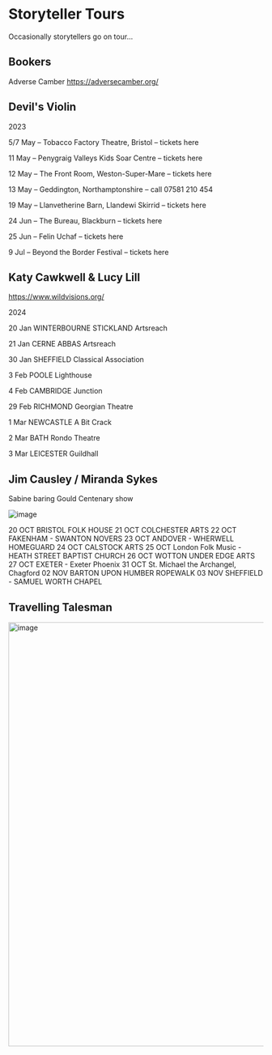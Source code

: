 # Storyteller Tours

Occasionally storytellers go on tour...

## Bookers

Adverse Camber
https://adversecamber.org/

## Devil's Violin

2023

5/7 May – Tobacco Factory Theatre, Bristol – tickets here

11 May – Penygraig Valleys Kids Soar Centre – tickets here

12 May – The Front Room, Weston-Super-Mare – tickets here

13 May – Geddington, Northamptonshire – call 07581 210 454

19 May – Llanvetherine Barn, Llandewi Skirrid – tickets here

24 Jun – The Bureau, Blackburn – tickets here

25 Jun – Felin Uchaf – tickets here

9 Jul – Beyond the Border Festival – tickets here



## ​Katy Cawkwell & Lucy Lill

https://www.wildvisions.org/

2024

​20 Jan WINTERBOURNE STICKLAND Artsreach

21 Jan CERNE ABBAS Artsreach

30 Jan SHEFFIELD Classical Association

3 Feb POOLE Lighthouse

4 Feb CAMBRIDGE Junction

29 Feb RICHMOND Georgian Theatre

1 Mar NEWCASTLE A Bit Crack

2 Mar BATH Rondo Theatre

3 Mar LEICESTER Guildhall

## Jim Causley / Miranda Sykes 

Sabine baring Gould Centenary show

![image](https://github.com/user-attachments/assets/16d77683-2a9c-4caf-b37f-76fbb8a763dd)

20 OCT BRISTOL FOLK HOUSE
21 OCT COLCHESTER ARTS
22 OCT FAKENHAM - SWANTON NOVERS 
23 OCT ANDOVER - WHERWELL HOMEGUARD
24 OCT CALSTOCK ARTS
25 OCT London Folk Music - HEATH STREET BAPTIST CHURCH
26 OCT WOTTON UNDER EDGE ARTS
27 OCT EXETER - Exeter Phoenix
31 OCT St. Michael the Archangel, Chagford
02 NOV BARTON UPON HUMBER ROPEWALK
03 NOV SHEFFIELD - SAMUEL WORTH CHAPEL

## Travelling Talesman

<img width="838" alt="image" src="https://github.com/user-attachments/assets/573613d0-066b-4ea1-ae5f-275b42504643">


